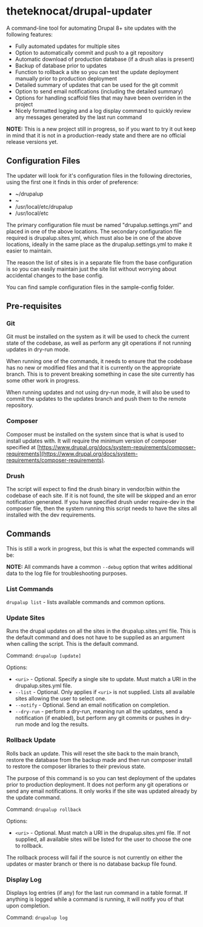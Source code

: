 # theteknocat/drupal-updater

A command-line tool for automating Drupal 8+ site updates with the following features:

* Fully automated updates for multiple sites
* Option to automatically commit and push to a git repository
* Automatic download of production database (if a drush alias is present)
* Backup of database prior to updates
* Function to rollback a site so you can test the update deployment manually prior to production deployment
* Detailed summary of updates that can be used for the git commit
* Option to send email notifications (including the detailed summary)
* Options for handling scaffold files that may have been overriden in the project
* Nicely formatted logging and a log display command to quickly review any messages generated by the last run command

**NOTE:** This is a new project still in progress, so if you want to try it out keep in mind that it is not in a production-ready state and there are no official release versions yet.

## Configuration Files

The updater will look for it's configuration files in the following directories, using the first one it finds in this order of preference:

* ~/drupalup
* ~
* /usr/local/etc/drupalup
* /usr/local/etc

The primary configuration file must be named "drupalup.settings.yml" and placed in one of the above locations. The secondary configuration file required is drupalup.sites.yml, which must also be in one of the above locations, ideally in the same place as the drupalup.settings.yml to make it easier to maintain.

The reason the list of sites is in a separate file from the base configuration is so you can easily maintain just the site list without worrying about accidental changes to the base config.

You can find sample configuration files in the sample-config folder.

## Pre-requisites

### Git

Git must be installed on the system as it will be used to check the current state of the codebase, as well as perform any git operations if not running updates in dry-run mode.

When running one of the commands, it needs to ensure that the codebase has no new or modified files and that it is currently on the appropriate branch. This is to prevent breaking something in case the site currently has some other work in progress.

When running updates and not using dry-run mode, it will also be used to commit the updates to the updates branch and push them to the remote repository.

### Composer

Composer must be installed on the system since that is what is used to install updates with. It will require the minimum version of composer specified at [https://www.drupal.org/docs/system-requirements/composer-requirements](https://www.drupal.org/docs/system-requirements/composer-requirements).

### Drush

The script will expect to find the drush binary in vendor/bin within the codebase of each site. If it is not found, the site will be skipped and an error notification generated. If you have specified drush under require-dev in the composer file, then the system running this script needs to have the sites all installed with the dev requirements.

## Commands

This is still a work in progress, but this is what the expected commands will be:

**NOTE:** All commands have a common `--debug` option that writes additional data to the log file for troubleshooting purposes.

### List Commands

`drupalup list` - lists available commands and common options.

### Update Sites

Runs the drupal updates on all the sites in the drupalup.sites.yml file. This is the default command and does not have to be supplied as an argument when calling the script. This is the default command.

Command: `drupalup [update]`

Options:

* `<uri>` - Optional. Specify a single site to update. Must match a URI in the drupalup.sites.yml file.
* `--list` - Optional. Only applies if `<uri>` is not supplied. Lists all available sites allowing the user to select one.
* `--notify` - Optional. Send an email notification on completion.
* `--dry-run` - perform a dry-run, meaning run all the updates, send a notification (if enabled), but perform any git commits or pushes in dry-run mode and log the results.

### Rollback Update

Rolls back an update. This will reset the site back to the main branch, restore the database from the backup made and then run composer install to restore the composer libraries to their previous state.

The purpose of this command is so you can test deployment of the updates prior to production deployment. It does not perform any git operations or send any email notifications. It only works if the site was updated already by the update command.

Command: `drupalup rollback`

Options:

* `<uri>` - Optional. Must match a URI in the drupalup.sites.yml file. If not supplied, all available sites will be listed for the user to choose the one to rollback.

The rollback process will fail if the source is not currently on either the updates or master branch or there is no database backup file found.

### Display Log

Displays log entries (if any) for the last run command in a table format. If anything is logged while a command is running, it will notify you of that upon completion.

Command: `drupalup log`
